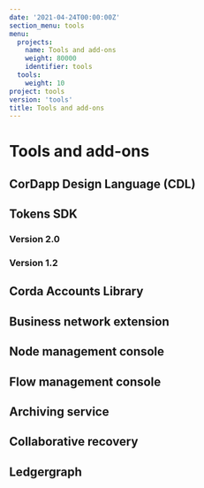 ```yaml
---
date: '2021-04-24T00:00:00Z'
section_menu: tools
menu:
  projects:
    name: Tools and add-ons
    weight: 80000
    identifier: tools
  tools:
    weight: 10
project: tools
version: 'tools'
title: Tools and add-ons
---
```


# Tools and add-ons


## CorDapp Design Language (CDL)


## Tokens SDK

### Version 2.0

### Version 1.2


## Corda Accounts Library

## Business network extension

## Node management console

## Flow management console

## Archiving service

## Collaborative recovery

## Ledgergraph
